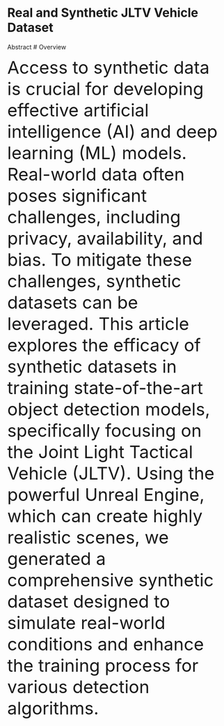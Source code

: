 # Real and Synthetic JLTV Vehicle Dataset
Abstract
	# Overview

<div style="font-size: 40px; font-family: Times New Roman (Headings CS), sans-serif;">
  Access to synthetic data is crucial for developing effective artificial intelligence (AI) and deep learning (ML) models. Real-world data often poses significant challenges, including privacy, availability, and bias. To mitigate these challenges, synthetic datasets can be leveraged. This article explores the efficacy of synthetic datasets in training state-of-the-art object detection models, specifically focusing on the Joint Light Tactical Vehicle (JLTV). Using the powerful Unreal Engine, which can create highly realistic scenes, we generated a comprehensive synthetic dataset designed to simulate real-world conditions and enhance the training process for various detection algorithms.
</div>

